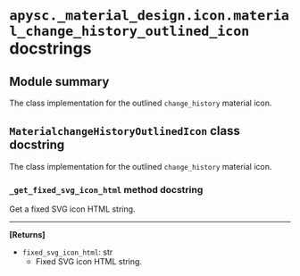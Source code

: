 # `apysc._material_design.icon.material_change_history_outlined_icon` docstrings

## Module summary

The class implementation for the outlined `change_history` material icon.

## `MaterialchangeHistoryOutlinedIcon` class docstring

The class implementation for the outlined `change_history` material icon.

### `_get_fixed_svg_icon_html` method docstring

Get a fixed SVG icon HTML string.<hr>

**[Returns]**

- `fixed_svg_icon_html`: str
  - Fixed SVG icon HTML string.